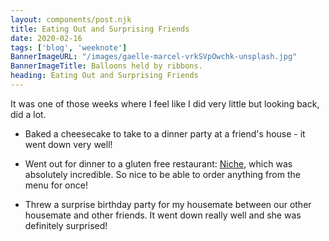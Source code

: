 ```yaml
---
layout: components/post.njk
title: Eating Out and Surprising Friends
date: 2020-02-16
tags: ['blog', 'weeknote']
BannerImageURL: "/images/gaelle-marcel-vrkSVpOwchk-unsplash.jpg"
BannerImageTitle: Balloons held by ribbons.
heading: Eating Out and Surprising Friends
---
```

<!-- Excerpt Start -->
It was one of those weeks where I feel like I did very little but looking back, did a lot.<!-- Excerpt End -->

- Baked a cheesecake to take to a dinner party at a friend's house - it went down very well!

- Went out for dinner to a gluten free restaurant: <a href="https://www.nichefoodanddrink.com/" alt="nichefoodanddrink.com">Niche</a>, which was absolutely incredible.  So nice to be able to order anything from the menu for once!

- Threw a surprise birthday party for my housemate between our other housemate and other friends.  It went down really well and she was definitely surprised!